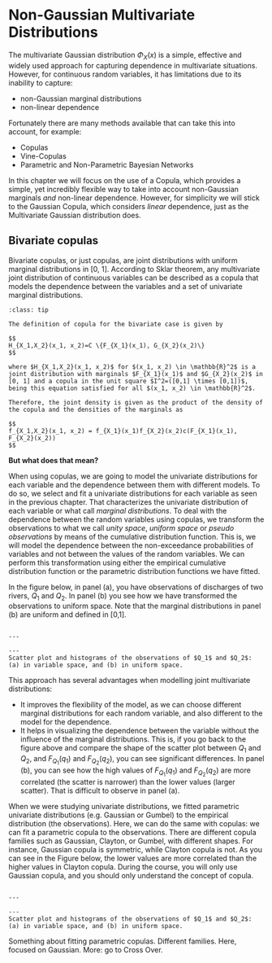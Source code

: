 
# Non-Gaussian Multivariate Distributions

The multivariate Gaussian distribution $\Phi_X(x)$ is a simple, effective and widely used approach for capturing dependence in multivariate situations. However, for continuous random variables, it has limitations due to its inability to capture:

- non-Gaussian marginal distributions
- non-linear dependence

Fortunately there are many methods available that can take this into account, for example:
- Copulas
- Vine-Copulas
- Parametric and Non-Parametric Bayesian Networks

In this chapter we will focus on the use of a Copula, which provides a simple, yet incredibly flexible way to take into account non-Gaussian marginals _and_ non-linear dependence. However, for simplicity we will stick to the Gaussian Copula, which considers _linear_ dependence, just as the Multivariate Gaussian distribution does.

## Bivariate copulas

Bivariate copulas, or just copulas, are joint distributions with uniform marginal distributions in [0, 1]. According to Sklar theorem, any multivariate joint distribution of continuous variables can be described as a copula that models the dependence between the variables and a set of univariate marginal distributions. 

```{admonition} Definition of bivariate copula
:class: tip

The definition of copula for the bivariate case is given by

$$
H_{X_1,X_2}(x_1, x_2)=C \{F_{X_1}(x_1), G_{X_2}(x_2)\}
$$

where $H_{X_1,X_2}(x_1, x_2)$ for $(x_1, x_2) \in \mathbb{R}^2$ is a joint distribution with marginals $F_{X_1}(x_1)$ and $G_{X_2}(x_2)$ in [0, 1] and a copula in the unit square $I^2=([0,1] \times [0,1])$, being this equation satisfied for all $(x_1, x_2) \in \mathbb{R}^2$.

Therefore, the joint density is given as the product of the density of the copula and the densities of the marginals as

$$
f_{X_1,X_2}(x_1, x_2) = f_{X_1}(x_1)f_{X_2}(x_2)c(F_{X_1}(x_1), F_{X_2}(x_2))
$$

```

**But what does that mean?**

When using copulas, we are going to model the univariate distributions for each variable and the dependence between them with different models. To do so, we select and fit a univariate distributions for each variable as seen in the previous chapter. That characterizes the univariate distribution of each variable or what call *marginal distributions*. To deal with the dependence between the random variables using copulas, we transform the observations to what we call *unity space*, *uniform space* or *pseudo observations* by means of the cumulative distribution function. This is, we will model the dependence between the non-exceedance probabilities of variables and not between the values of the random variables. We can perform this transformation using either the empirical cumulative distribution function or the parametric distribution functions we have fitted. 

In the figure below, in panel (a), you have observations of discharges of two rivers, $Q_1$ and $Q_2$. In panel (b) you see how we have transformed the observations to uniform space. Note that the marginal distributions in panel (b) are uniform and defined in [0,1].


```{figure} ./figures/copula_samples_together.png

---

---
Scatter plot and histograms of the observations of $Q_1$ and $Q_2$: (a) in variable space, and (b) in uniform space.
```

This approach has several advantages when modelling joint multivariate distributions:

- It improves the flexibility of the model, as we can choose different marginal distributions for each random variable, and also different to the model for the dependence.
- It helps in visualizing the dependence between the variable without the influence of the marginal distributions. This is, if you go back to the figure above and compare the shape of the scatter plot between $Q_1$ and $Q_2$, and $F_{Q_1}(q_1)$ and $F_{Q_2}(q_2)$, you can see significant differences. In panel (b), you can see how the high values of $F_{Q_1}(q_1)$ and $F_{Q_2}(q_2)$ are more correlated (the scatter is narrower) than the lower values (larger scatter). That is difficult to observe in panel (a).


When we were studying univariate distributions, we fitted parametric univariate distributions (e.g. Gaussian or Gumbel) to the empirical distribution (the observations). Here, we can do the same with copulas: we can fit a parametric copula to the observations. There are different copula families such as Gaussian, Clayton, or Gumbel, with different shapes. For instance, Gaussian copula is symmetric, while Clayton copula is not. As you can see in the Figure below, the lower values are more correlated than the higher values in Clayton copula. During the course, you will only use Gaussian copula, and you should only understand the concept of copula. 


```{figure} ./figures/examples_copulas.png

---

---
Scatter plot and histograms of the observations of $Q_1$ and $Q_2$: (a) in variable space, and (b) in uniform space.
```

Something about fitting parametric copulas. Different families. Here, focused on Gaussian. More: go to Cross Over.